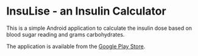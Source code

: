 InsuLise - an Insulin Calculator
=================================

This is a simple Android application to calculate the insulin dose based on  blood sugar reading and 
grams carbohydrates.

The application is available from the [Google Play Store](https://play.google.com/store/apps/details?id=info.goldhahn.insulise).
